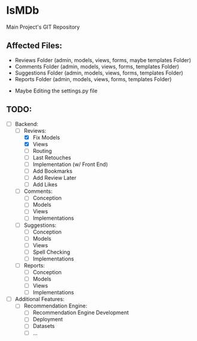 # IsMDb
Main Project's GIT Repository

<h2>Affected Files:</h2>

- Reviews Folder (admin, models, views, forms, maybe templates Folder)
- Comments Folder (admin, models, views, forms, templates Folder)
- Suggestions Folder (admin, models, views, forms, templates Folder)
- Reports Folder (admin, models, views, forms, templates Folder)
+ Maybe Editing the settings.py file 

<h2>TODO:</h2>

- [ ] Backend:
  - [ ] Reviews:
    - [x] Fix Models
    - [x] Views
    - [ ] Routing
    - [ ] Last Retouches
    - [ ] Implementation (w/ Front End)
    - [ ] Add Bookmarks
    - [ ] Add Review Later
    - [ ] Add Likes
  - [ ] Comments:
    - [ ] Conception
    - [ ] Models
    - [ ] Views
    - [ ] Implementations
  - [ ] Suggestions:
    - [ ] Conception
    - [ ] Models
    - [ ] Views
    - [ ] Spell Checking
    - [ ] Implementations
  - [ ] Reports:
    - [ ] Conception
    - [ ] Models
    - [ ] Views
    - [ ] Implementations
- [ ] Additional Features:
  - [ ] Recommendation Engine:
    - [ ] Recommendation Engine Development
    - [ ] Deployment
    - [ ] Datasets
    - [ ] ...
